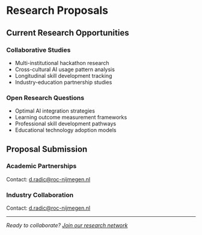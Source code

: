 # Research Proposals

## Current Research Opportunities

### Collaborative Studies
- Multi-institutional hackathon research
- Cross-cultural AI usage pattern analysis
- Longitudinal skill development tracking
- Industry-education partnership studies

### Open Research Questions
- Optimal AI integration strategies
- Learning outcome measurement frameworks
- Professional skill development pathways
- Educational technology adoption models

## Proposal Submission

### Academic Partnerships
Contact: d.radic@roc-nijmegen.nl

### Industry Collaboration
Contact: d.radic@roc-nijmegen.nl

---

*Ready to collaborate? [Join our research network](/docs/researchers/collaboration)*